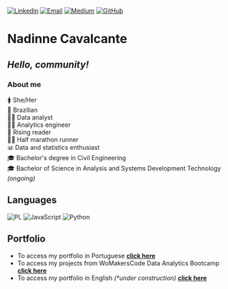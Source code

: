 <div align="left">
  
[![Linkedin](https://img.shields.io/badge/-LinkedIn-%230077B5?style=for-the-badge&logo=linkedin&)](https://www.linkedin.com/in/nadinne-cavalcante/)
[![Email](https://img.shields.io/badge/-Gmail-%23333?style=for-the-badge&logo=gmail&logoColor=white)](mailto:nadinnecavalcantesilva@gmail.com)
[![Medium](https://img.shields.io/badge/Medium-12100E?style=for-the-badge&logo=medium&logoColor=white)](https://medium.com/@nadinne.cavalcante94)
[![GitHub](https://img.shields.io/badge/GitHub-100000?style=for-the-badge&logo=github&logoColor=white)](https://github.com/nadinne94)
</div>

# Nadinne Cavalcante

## _Hello, community!_

### About me

🚺 She/Her <br>
🏡 Brazilian<br>
👩‍💻 Data analyst<br>
👩‍💻 Analytics engineer<br>
📖 Rising reader<br>
🏃‍♀️ Half marathon runner<br>
📊 Data and statistics enthusiast<br>
🎓 Bachelor's degree in Civil Engineering<br>
🎓 Bachelor of Science in Analysis and Systems Development Technology _(ongoing)_ <br>

## Languages

<div>

![PL](https://img.shields.io/badge/PL%2FSQL-FFFFFF?style=for-the-badge&logo=oracle&logoColor=FF0000&labelColor=FFFFFF&color=FF0000)
![JavaScript](https://img.shields.io/badge/JavaScript-F7DF1E?style=for-the-badge&logo=javascript&logoColor=black)
![Python](https://img.shields.io/badge/python-3670A0?style=for-the-badge&logo=python&logoColor=ffdd54)
</div>

## Portfolio
* To access my portfolio in Portuguese **[click here](https://github.com/nadinne94/portfolio_dados)**
* To access my projects from WoMakersCode Data Analytics Bootcamp **[click here](https://github.com/nadinne94/bootcamp-dataanalytics)**
* To access my portfolio in English _(*under construction)_ **[click here](https://github.com/nadinne94/data_portfolio)**
